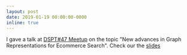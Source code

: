 ```yaml
---
layout: post
date: 2019-01-19 00:00:00-0000
inline: true
---
```


I gave a talk at <a href="https://www.meetup.com/datascienceportugal/events/256354346/">DSPT#47 Meetup</a> on the topic "New advances in Graph Representations for Ecommerce Search". Check our the <a  target="_blank" href="/assets/pdf/graph_representations_ecommerce.pdf"> slides </a>
